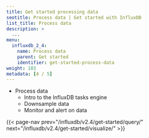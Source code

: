 ```yaml
---
title: Get started processing data
seotitle: Process data | Get started with InfluxDB
list_title: Process data
description: >
  ...
menu:
  influxdb_2_4:
    name: Process data
    parent: Get started
    identifier: get-started-process-data
weight: 103
metadata: [4 / 5]
---
```


- Process data
  - Intro to the InfluxDB tasks engine
  - Downsample data
  - Monitor and alert on data

{{< page-nav prev="/influxdb/v2.4/get-started/query/" next="/influxdb/v2.4/get-started/visualize/" >}}

<!--
### Process data

Use InfluxDB tasks to process and downsample data. See [Process data](/influxdb/v2.4/process-data/).

### Monitor and alert

Monitor your data and sends alerts based on specified logic.
See [Monitor and alert](/influxdb/v2.4/monitor-alert/).
-->
